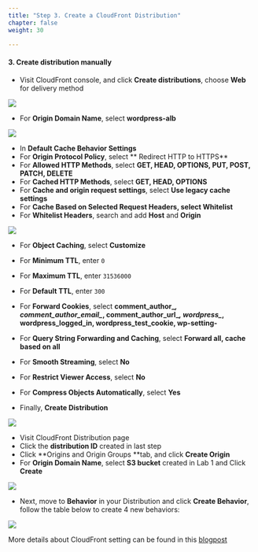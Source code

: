 ```yaml
---
title: "Step 3. Create a CloudFront Distribution"
chapter: false
weight: 30

--- 
```


#### 3. Create distribution manually

* Visit CloudFront console, and click **Create distributions**, choose **Web** for delivery method

![](/images/lab2-16.png)


* For **Origin Domain Name**, select **wordpress-alb**

![](/images/lab2-17.png)

* In **Default Cache Behavior Settings**
* For **Origin Protocol Policy**, select ** Redirect HTTP to HTTPS**
* For **Allowed HTTP Methods**, select **GET, HEAD, OPTIONS, PUT, POST, PATCH, DELETE**
* For **Cached HTTP Methods**, select **GET, HEAD, OPTIONS**
* For **Cache and origin request settings**, select **Use legacy cache settings**
* For **Cache Based on Selected Request Headers, select Whitelist**
* For **Whitelist Headers**, search and add **Host** and **Origin**

![](/images/lab2-18.png)

* For **Object Caching**, select **Customize**
* For **Minimum TTL**, enter `0`
* For **Maximum TTL**, enter `31536000`
* For **Default TTL**, enter `300`
* For **Forward Cookies**, select **comment_author_*, comment_author_email_*, comment_author_url_*, wordpress_*, wordpress_logged_in, wordpress_test_cookie, wp-setting-** 

* For **Query String Forwarding and Caching**, select **Forward all, cache based on all**
* For **Smooth Streaming**, select **No**
* For **Restrict Viewer Access**, select **No**
* For **Compress Objects Automatically**, select **Yes**
* Finally, **Create Distribution**

![](/images/lab2-19.png)

* Visit CloudFront Distribution page
* Click the **distribution ID** created in last step
* Click **Origins and Origin Groups **tab, and click **Create Origin**
* For **Origin Domain Name**, select **S3 bucket** created in Lab 1 and Click **Create**

![](/images/lab2-20.png)

* Next, move to **Behavior** in your Distribution and click **Create Behavior**, follow the table below to create 4 new behaviors:

![](/images/lab2-27.png)

More details about CloudFront setting can be found in this [blogpost](https://aws.amazon.com/tw/blogs/startups/how-to-accelerate-your-wordpress-site-with-amazon-cloudfront/)
